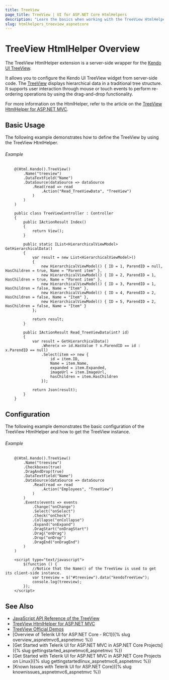 ```yaml
---
title: TreeView
page_title: TreeView | UI for ASP.NET Core HtmlHelpers
description: "Learn the basics when working with the TreeView HtmlHelper for ASP.NET Core (MVC 6 or ASP.NET Core MVC)."
slug: htmlhelpers_treeview_aspnetcore
---
```


# TreeView HtmlHelper Overview

The TreeView HtmlHelper extension is a server-side wrapper for the [Kendo UI TreeView](http://demos.telerik.com/kendo-ui/treeview/index).

It allows you to configure the Kendo UI TreeView widget from server-side code. The [TreeView](http://docs.telerik.com/kendo-ui/controls/navigation/treeview/overview) displays hierarchical data in a traditional tree structure. It supports user interaction through mouse or touch events to perform re-ordering operations by using the drag-and-drop functionality.

For more information on the HtmlHelper, refer to the article on the [TreeView HtmlHelper for ASP.NET MVC](http://docs.telerik.com/aspnet-mvc/helpers/treeview/overview).

## Basic Usage

The following example demonstrates how to define the TreeView by using the TreeView HtmlHelper.

###### Example

```tab-Razor  
    @(Html.Kendo().TreeView()
        .Name("treeview")
        .DataTextField("Name")
        .DataSource(dataSource => dataSource
            .Read(read => read
                .Action("Read_TreeViewData", "TreeView")
            )            
        )
    )
```
```tab-Controller
    public class TreeViewController : Controller
    {
        public IActionResult Index()
        {
            return View();
        }

        public static IList<HierarchicalViewModel> GetHierarchicalData()
        {
            var result = new List<HierarchicalViewModel>()
            {
                new HierarchicalViewModel() { ID = 1, ParendID = null, HasChildren = true, Name = "Parent item" },
                new HierarchicalViewModel() { ID = 2, ParendID = 1, HasChildren = true, Name = "Parent item" },
                new HierarchicalViewModel() { ID = 3, ParendID = 1, HasChildren = false, Name = "Item" },
                new HierarchicalViewModel() { ID = 4, ParendID = 2, HasChildren = false, Name = "Item" },
                new HierarchicalViewModel() { ID = 5, ParendID = 2, HasChildren = false, Name = "Item" }
            };

            return result;
        }

        public IActionResult Read_TreeViewData(int? id)
        {
            var result = GetHierarchicalData()
                .Where(x => id.HasValue ? x.ParendID == id : x.ParendID == null)
                .Select(item => new {
                    id = item.ID,
                    Name = item.Name,
                    expanded = item.Expanded,
                    imageUrl = item.ImageUrl,
                    hasChildren = item.HasChildren
                });           

            return Json(result);
        }
    }
```

## Configuration

The following example demonstrates the basic configuration of the TreeView HtmlHelper and how to get the TreeView instance.

###### Example

```tab-Razor
    @(Html.Kendo().TreeView()
        .Name("treeview")
        .Checkboxes(true)
        .DragAndDrop(true)        
        .DataTextField("Name")
        .DataSource(dataSource => dataSource
            .Read(read => read
                .Action("Employees", "TreeView")
            )
        )
        .Events(events => events
            .Change("onChange")
            .Select("onSelect")
            .Check("onCheck")
            .Collapse("onCollapse")
            .Expand("onExpand")
            .DragStart("onDragStart")
            .Drag("onDrag")
            .Drop("onDrop")
            .DragEnd("onDragEnd")
        )
    )

    <script type="text/javascript">
        $(function () {
            //Notice that the Name() of the TreeView is used to get its client-side instance.
            var treeview = $("#treeview").data("kendoTreeView");
            console.log(treeview);
        });
    </script>
```

## See Also

* [JavaScript API Reference of the TreeView](http://docs.telerik.com/kendo-ui/api/javascript/ui/treeview)
* [TreeView HtmlHelper for ASP.NET MVC](http://docs.telerik.com/aspnet-mvc/helpers/treeview/overview)
* [TreeView Official Demos](http://demos.telerik.com/aspnet-core/treeview/index)
* [Overview of Telerik UI for ASP.NET Core - RC1]({% slug overview_aspnetmvc6_aspnetmvc %})
* [Get Started with Telerik UI for ASP.NET MVC in ASP.NET Core Projects]({% slug gettingstarted_aspnetmvc6_aspnetmvc %})
* [Get Started with Telerik UI for ASP.NET MVC in ASP.NET Core Projects on Linux]({% slug gettingstartedlinux_aspnetmvc6_aspnetmvc %})
* [Known Issues with Telerik UI for ASP.NET Core]({% slug knownissues_aspnetmvc6_aspnetmvc %})
